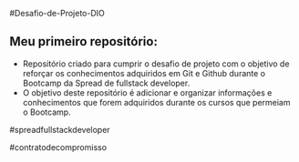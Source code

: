 #Desafio-de-Projeto-DIO
## Meu primeiro repositório:

- Repositório criado para cumprir o desafio de projeto com o objetivo de reforçar os conhecimentos adquiridos em Git e Github durante o Bootcamp da Spread de fullstack developer.
- O objetivo deste repositório é adicionar e organizar informações e conhecimentos que forem adquiridos durante os cursos que permeiam o Bootcamp.

\#spreadfullstackdeveloper

\#contratodecompromisso